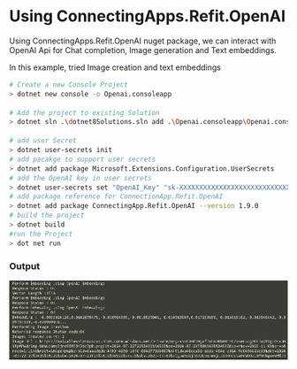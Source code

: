 # Using ConnectingApps.Refit.OpenAI 
Using ConnectingApps.Refit.OpenAI nuget package, we can interact with OpenAI Api for Chat completion, Image generation and Text embeddings.

In this example, tried Image creation and text embeddings

```bash
# Create a new Console Project
> dotnet new console -o Openai.consoleapp

# Add the project to existing Solution
> dotnet sln .\dotnet8Solutions.sln add .\Openai.consoleapp\Openai.consoleapp.csproj

# add user Secret 
> dotnet user-secrets init
# add pacakge to support user secrets
> dotnet add package Microsoft.Extensions.Configuration.UserSecrets
# add the OpenAI key in user secrets
> dotnet user-secrets set "OpenAI_Key" "sk-XXXXXXXXXXXXXXXXXXXXXXXXXXXXXX"
# add package reference for ConnectionApp.Refit.OpenAI
> dotnet add package ConnectingApp.Refit.OpenAI --version 1.9.0
# build the project
> dotnet build
#run the Project
> dot net run
```

### Output
![alt text](image.png)